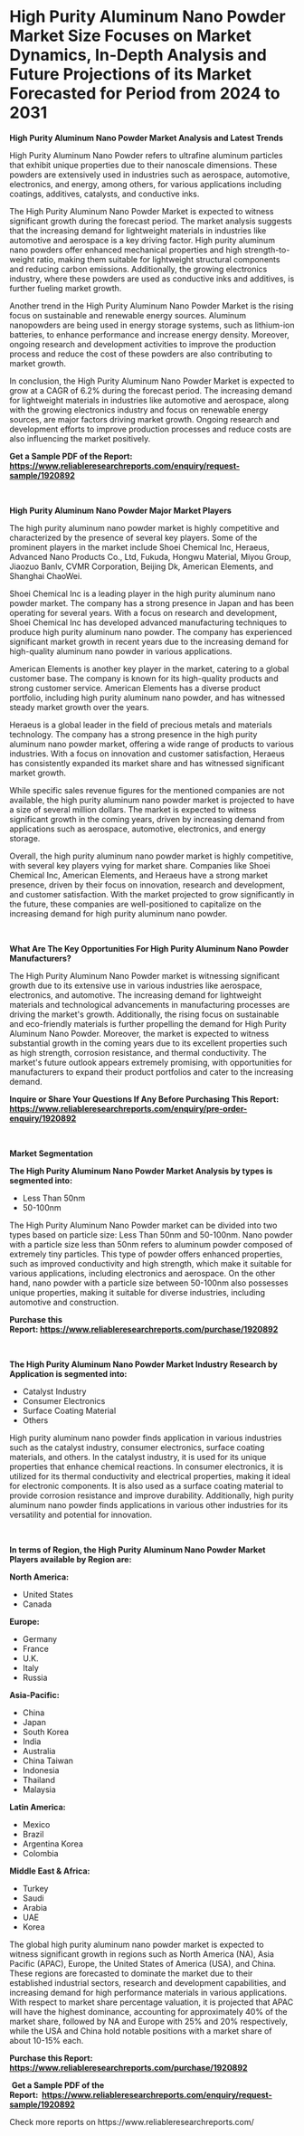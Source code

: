 <p><h1>High Purity Aluminum Nano Powder Market Size Focuses on Market Dynamics, In-Depth Analysis and Future Projections of its Market Forecasted for Period from 2024 to 2031</h1></p><p><strong>High Purity Aluminum Nano Powder Market Analysis and Latest Trends</strong></p>
<p><p>High Purity Aluminum Nano Powder refers to ultrafine aluminum particles that exhibit unique properties due to their nanoscale dimensions. These powders are extensively used in industries such as aerospace, automotive, electronics, and energy, among others, for various applications including coatings, additives, catalysts, and conductive inks.</p><p>The High Purity Aluminum Nano Powder Market is expected to witness significant growth during the forecast period. The market analysis suggests that the increasing demand for lightweight materials in industries like automotive and aerospace is a key driving factor. High purity aluminum nano powders offer enhanced mechanical properties and high strength-to-weight ratio, making them suitable for lightweight structural components and reducing carbon emissions. Additionally, the growing electronics industry, where these powders are used as conductive inks and additives, is further fueling market growth.</p><p>Another trend in the High Purity Aluminum Nano Powder Market is the rising focus on sustainable and renewable energy sources. Aluminum nanopowders are being used in energy storage systems, such as lithium-ion batteries, to enhance performance and increase energy density. Moreover, ongoing research and development activities to improve the production process and reduce the cost of these powders are also contributing to market growth.</p><p>In conclusion, the High Purity Aluminum Nano Powder Market is expected to grow at a CAGR of 6.2% during the forecast period. The increasing demand for lightweight materials in industries like automotive and aerospace, along with the growing electronics industry and focus on renewable energy sources, are major factors driving market growth. Ongoing research and development efforts to improve production processes and reduce costs are also influencing the market positively.</p></p>
<p><strong>Get a Sample PDF of the Report:&nbsp; <a href="https://www.reliableresearchreports.com/enquiry/request-sample/1920892">https://www.reliableresearchreports.com/enquiry/request-sample/1920892</a></strong></p>
<p>&nbsp;</p>
<p><strong>High Purity Aluminum Nano Powder Major Market Players</strong></p>
<p><p>The high purity aluminum nano powder market is highly competitive and characterized by the presence of several key players. Some of the prominent players in the market include Shoei Chemical Inc, Heraeus, Advanced Nano Products Co., Ltd, Fukuda, Hongwu Material, Miyou Group, Jiaozuo Banlv, CVMR Corporation, Beijing Dk, American Elements, and Shanghai ChaoWei.</p><p>Shoei Chemical Inc is a leading player in the high purity aluminum nano powder market. The company has a strong presence in Japan and has been operating for several years. With a focus on research and development, Shoei Chemical Inc has developed advanced manufacturing techniques to produce high purity aluminum nano powder. The company has experienced significant market growth in recent years due to the increasing demand for high-quality aluminum nano powder in various applications.</p><p>American Elements is another key player in the market, catering to a global customer base. The company is known for its high-quality products and strong customer service. American Elements has a diverse product portfolio, including high purity aluminum nano powder, and has witnessed steady market growth over the years.</p><p>Heraeus is a global leader in the field of precious metals and materials technology. The company has a strong presence in the high purity aluminum nano powder market, offering a wide range of products to various industries. With a focus on innovation and customer satisfaction, Heraeus has consistently expanded its market share and has witnessed significant market growth.</p><p>While specific sales revenue figures for the mentioned companies are not available, the high purity aluminum nano powder market is projected to have a size of several million dollars. The market is expected to witness significant growth in the coming years, driven by increasing demand from applications such as aerospace, automotive, electronics, and energy storage.</p><p>Overall, the high purity aluminum nano powder market is highly competitive, with several key players vying for market share. Companies like Shoei Chemical Inc, American Elements, and Heraeus have a strong market presence, driven by their focus on innovation, research and development, and customer satisfaction. With the market projected to grow significantly in the future, these companies are well-positioned to capitalize on the increasing demand for high purity aluminum nano powder.</p></p>
<p>&nbsp;</p>
<p><strong>What Are The Key Opportunities For High Purity Aluminum Nano Powder Manufacturers?</strong></p>
<p><p>The High Purity Aluminum Nano Powder market is witnessing significant growth due to its extensive use in various industries like aerospace, electronics, and automotive. The increasing demand for lightweight materials and technological advancements in manufacturing processes are driving the market's growth. Additionally, the rising focus on sustainable and eco-friendly materials is further propelling the demand for High Purity Aluminum Nano Powder. Moreover, the market is expected to witness substantial growth in the coming years due to its excellent properties such as high strength, corrosion resistance, and thermal conductivity. The market's future outlook appears extremely promising, with opportunities for manufacturers to expand their product portfolios and cater to the increasing demand.</p></p>
<p><strong>Inquire or Share Your Questions If Any Before Purchasing This Report: <a href="https://www.reliableresearchreports.com/enquiry/pre-order-enquiry/1920892">https://www.reliableresearchreports.com/enquiry/pre-order-enquiry/1920892</a></strong></p>
<p>&nbsp;</p>
<p><strong>Market Segmentation</strong></p>
<p><strong>The High Purity Aluminum Nano Powder Market Analysis by types is segmented into:</strong></p>
<p><ul><li>Less Than 50nm</li><li>50-100nm</li></ul></p>
<p><p>The High Purity Aluminum Nano Powder market can be divided into two types based on particle size: Less Than 50nm and 50-100nm. Nano powder with a particle size less than 50nm refers to aluminum powder composed of extremely tiny particles. This type of powder offers enhanced properties, such as improved conductivity and high strength, which make it suitable for various applications, including electronics and aerospace. On the other hand, nano powder with a particle size between 50-100nm also possesses unique properties, making it suitable for diverse industries, including automotive and construction.</p></p>
<p><strong>Purchase this Report:&nbsp;<a href="https://www.reliableresearchreports.com/purchase/1920892">https://www.reliableresearchreports.com/purchase/1920892</a></strong></p>
<p>&nbsp;</p>
<p><strong>The High Purity Aluminum Nano Powder Market Industry Research by Application is segmented into:</strong></p>
<p><ul><li>Catalyst Industry</li><li>Consumer Electronics</li><li>Surface Coating Material</li><li>Others</li></ul></p>
<p><p>High purity aluminum nano powder finds application in various industries such as the catalyst industry, consumer electronics, surface coating materials, and others. In the catalyst industry, it is used for its unique properties that enhance chemical reactions. In consumer electronics, it is utilized for its thermal conductivity and electrical properties, making it ideal for electronic components. It is also used as a surface coating material to provide corrosion resistance and improve durability. Additionally, high purity aluminum nano powder finds applications in various other industries for its versatility and potential for innovation.</p></p>
<p>&nbsp;</p>
<p><strong>In terms of Region, the High Purity Aluminum Nano Powder Market Players available by Region are:</strong></p>
<p>
    <p> <strong> North America: </strong>
        <ul>
            <li>United States</li>
            <li>Canada</li>
        </ul>
        </p> 
    <p> <strong> Europe: </strong>
        <ul>
            <li>Germany</li>
            <li>France</li>
            <li>U.K.</li>
            <li>Italy</li>
            <li>Russia</li>
        </ul>
        </p> 
    <p> <strong> Asia-Pacific: </strong>
        <ul>
            <li>China</li>
            <li>Japan</li>
            <li>South Korea</li>
            <li>India</li>
            <li>Australia</li>
            <li>China Taiwan</li>
            <li>Indonesia</li>
            <li>Thailand</li>
            <li>Malaysia</li>
        </ul>
        </p> 
    <p> <strong> Latin America: </strong>
        <ul>
            <li>Mexico</li>
            <li>Brazil</li>
            <li>Argentina Korea</li>
            <li>Colombia</li>
        </ul>
        </p> 
    <p> <strong> Middle East & Africa: </strong>
        <ul>
            <li>Turkey</li>
            <li>Saudi</li>
            <li>Arabia</li>
            <li>UAE</li>
            <li>Korea</li>
        </ul>
    </p>
    </p>
<p><p>The global high purity aluminum nano powder market is expected to witness significant growth in regions such as North America (NA), Asia Pacific (APAC), Europe, the United States of America (USA), and China. These regions are forecasted to dominate the market due to their established industrial sectors, research and development capabilities, and increasing demand for high performance materials in various applications. With respect to market share percentage valuation, it is projected that APAC will have the highest dominance, accounting for approximately 40% of the market share, followed by NA and Europe with 25% and 20% respectively, while the USA and China hold notable positions with a market share of about 10-15% each.</p></p>
<p><strong>Purchase this Report: <a href="https://www.reliableresearchreports.com/purchase/1920892">https://www.reliableresearchreports.com/purchase/1920892</a></strong></p>
<p>&nbsp;<strong>Get a Sample PDF of the Report:&nbsp;&nbsp;<a href="https://www.reliableresearchreports.com/enquiry/request-sample/1920892">https://www.reliableresearchreports.com/enquiry/request-sample/1920892</a></strong></p>
<p><strong></strong></p>
<p>Check more reports on https://www.reliableresearchreports.com/</p>